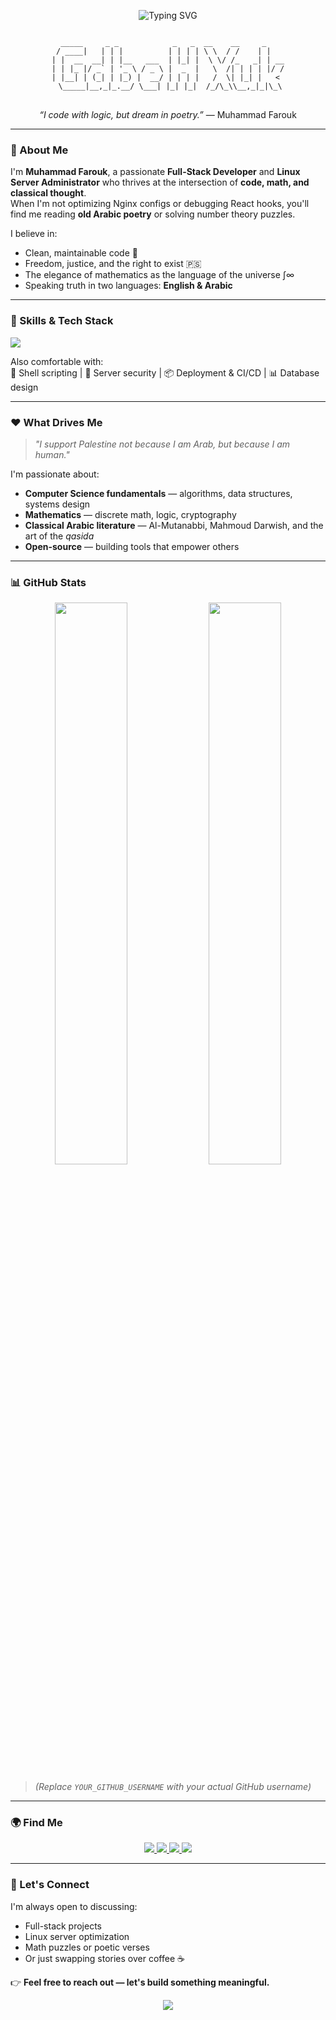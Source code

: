<p align="center">
  <img src="https://readme-typing-svg.demolab.com?font=Fira+Code&size=22&duration=4000&pause=1000&color=00FFC7&center=true&vCenter=true&width=520&lines=Full-Stack+Developer;Server+Administrator;Lover+of+Code+%26+Poetry;Math+%E2%88%9E+Logic;Free+Palestine+%E2%9D%A4%EF%B8%8F" alt="Typing SVG" />
</p>

<pre align="center">
<code>
  _____     _ _            _   _  __    __     _    
 / ____|   | | |          | | | | \ \  / /    | |   
| |  __  __| | |__   ___  | |_| |  \ \/ /_   _| | __
| | |_ |/ _` | '_ \ / _ \ |  _  |   \  /| | | | |/ /
| |__| | (_| | |_) |  __/ | | | |   /  \| |_| |   < 
 \_____|__,_|_.__/ \___| |_| |_|  /_/\_\\__,_|_|\_\
</code>
</pre>

<p align="center">
  <i>“I code with logic, but dream in poetry.”</i> — Muhammad Farouk
</p>

---

### 🔧 About Me

I'm **Muhammad Farouk**, a passionate **Full-Stack Developer** and **Linux Server Administrator** who thrives at the intersection of **code, math, and classical thought**.  
When I'm not optimizing Nginx configs or debugging React hooks, you'll find me reading **old Arabic poetry** or solving number theory puzzles.

I believe in:
- Clean, maintainable code 🧼
- Freedom, justice, and the right to exist 🇵🇸
- The elegance of mathematics as the language of the universe ∫∞
- Speaking truth in two languages: **English & Arabic**

---

### 💼 Skills & Tech Stack

<p align="left">
  <img src="https://skillicons.dev/icons?i=html,css,js,react,sass,linux,bash,mysql,pug,git&theme=dark&perline=8" />
</p>

Also comfortable with:  
🔧 Shell scripting | 🔐 Server security | 📦 Deployment & CI/CD | 📊 Database design

---

### ❤️ What Drives Me

> _"I support Palestine not because I am Arab, but because I am human."_  

I'm passionate about:
- **Computer Science fundamentals** — algorithms, data structures, systems design
- **Mathematics** — discrete math, logic, cryptography
- **Classical Arabic literature** — Al-Mutanabbi, Mahmoud Darwish, and the art of the *qasida*
- **Open-source** — building tools that empower others

---

### 📊 GitHub Stats

<p align="center">
  <img src="https://github-readme-stats.vercel.app/api?username=YOUR_GITHUB_USERNAME&show_icons=true&theme=radical&border_color=00FFC7&bg_color=0D1117&title_color=00FFC7&hide_border=true" width="48%" />
  <img src="https://github-readme-stats.vercel.app/api/top-langs/?username=YOUR_GITHUB_USERNAME&layout=compact&theme=radical&bg_color=0D1117&title_color=00FFC7&hide_border=true" width="48%" />
</p>

> *(Replace `YOUR_GITHUB_USERNAME` with your actual GitHub username)*

---

### 🌍 Find Me

<p align="center">
  <a href="mailto:your.email@example.com">
    <img src="https://img.shields.io/badge/Email-D14836?style=for-the-badge&logo=gmail&logoColor=white" />
  </a>
  <a href="https://linkedin.com/in/yourprofile" target="_blank">
    <img src="https://img.shields.io/badge/LinkedIn-0077B5?style=for-the-badge&logo=linkedin&logoColor=white" />
  </a>
  <a href="https://twitter.com/@yourhandle" target="_blank">
    <img src="https://img.shields.io/badge/X (Twitter)-000000?style=for-the-badge&logo=X&logoColor=white" />
  </a>
  <a href="https://yourportfolio.com" target="_blank">
    <img src="https://img.shields.io/badge/Portfolio-FF4088?style=for-the-badge&logo=vercel&logoColor=white" />
  </a>
</p>

---

### 📣 Let's Connect

I'm always open to discussing:
- Full-stack projects
- Linux server optimization
- Math puzzles or poetic verses
- Or just swapping stories over coffee ☕

👉 **Feel free to reach out — let's build something meaningful.**

<p align="center">
  <img src="https://capsule-render.vercel.app/api?type=waving&color=gradient&height=100&section=footer" />
</p>
